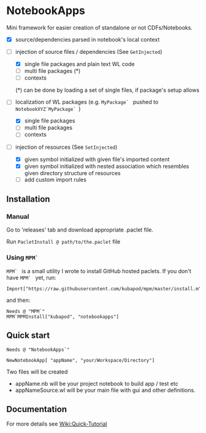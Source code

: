 # NotebookApps

Mini framework for easier creation of standalone or not CDFs/Notebooks.

- [x] source/dependencies parsed in notebook's local context

- [ ] injection of source files / dependencies (See `GetInjected`)

  - [x] single file packages and plain text WL code
  - [ ] multi file packages (*)
  - [ ] contexts

  (*) can be done by loading a set of single files, if package's setup allows

- [ ] localization of WL packages (e.g. ``MyPackage` ``  pushed to ``NotebookXYZ`MyPackage` ``)

  - [x] single file packages
  - [ ] multi file packages
  - [ ] contexts

- [ ] injection of resources (See `SetInjected`)

  - [x] given symbol initialized with given file's imported content
  - [x] given symbol initialized with nested association which resembles given directory structure of resources
  - [ ] add custom import rules

## Installation
 
### Manual
 
   Go to 'releases' tab and download appropriate .paclet file.
    
   Run `PacletInstall @ path/to/the.paclet` file
   
### Using ``MPM` ``
   
``MPM` `` is a small utility I wrote to install GitHub hosted paclets. If you don't have ``MPM` `` yet, run:
   
    Import["https://raw.githubusercontent.com/kubapod/mpm/master/install.m"]
   
and then:
   
    Needs @ "MPM`"    
    MPM`MPMInstall["kubapod", "notebookapps"]
    
## Quick start

    Needs @ "NotebookApps`"
    
    NewNotebookApp[ "appName", "your/Workspace/Directory"]
    
 Two files will be created
 
 - appName.nb will be your project notebook to build app / test etc
 - appNameSource.wl will be your main file with gui and other definitions. 
 

 ## Documentation

 For more details see [Wiki:Quick-Tutorial](https://github.com/kubaPod/NotebookApps/wiki/Quick-tutorial)